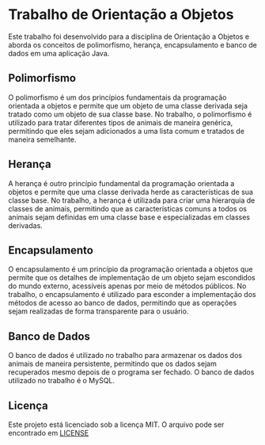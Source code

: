 # Trabalho de Orientação a Objetos
Este trabalho foi desenvolvido para a disciplina de Orientação a Objetos e aborda os conceitos de polimorfismo, herança, encapsulamento e banco de dados em uma aplicação Java.

## Polimorfismo
O polimorfismo é um dos princípios fundamentais da programação orientada a objetos e permite que um objeto de uma classe derivada seja tratado como um objeto de sua classe base. No trabalho, o polimorfismo é utilizado para tratar diferentes tipos de animais de maneira genérica, permitindo que eles sejam adicionados a uma lista comum e tratados de maneira semelhante.

## Herança
A herança é outro princípio fundamental da programação orientada a objetos e permite que uma classe derivada herde as características de sua classe base. No trabalho, a herança é utilizada para criar uma hierarquia de classes de animais, permitindo que as características comuns a todos os animais sejam definidas em uma classe base e especializadas em classes derivadas.

## Encapsulamento
O encapsulamento é um princípio da programação orientada a objetos que permite que os detalhes de implementação de um objeto sejam escondidos do mundo externo, acessíveis apenas por meio de métodos públicos. No trabalho, o encapsulamento é utilizado para esconder a implementação dos métodos de acesso ao banco de dados, permitindo que as operações sejam realizadas de forma transparente para o usuário.

## Banco de Dados
O banco de dados é utilizado no trabalho para armazenar os dados dos animais de maneira persistente, permitindo que os dados sejam recuperados mesmo depois de o programa ser fechado. O banco de dados utilizado no trabalho é o MySQL.

## Licença
Este projeto está licenciado sob a licença MIT. O arquivo pode ser encontrado em [LICENSE](LICENSE)
